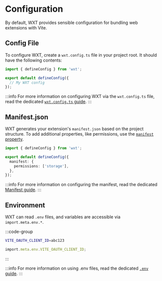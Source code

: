 # Configuration

By default, WXT provides sensible configuration for bundling web extensions with Vite.

## Config File

To configure WXT, create a `wxt.config.ts` file in your project root. It should have the following contents:

```ts
import { defineConfig } from 'wxt';

export default defineConfig({
  // My WXT config
});
```

:::info
For more information on configuring WXT via the `wxt.config.ts` file, read the dedicated [`wxt.config.ts` guide](/guide/directory-structure/wxt-config-file).
:::

## Manifest.json

WXT generates your extension's `manifest.json` based on the project structure. To add additional properties, like permissions, use the [`manifest` property](/api/reference/wxt/interfaces/InlineConfig#manifest).

```ts
import { defineConfig } from 'wxt';

export default defineConfig({
  manifest: {
    permissions: ['storage'],
  },
});
```

:::info
For more information on configuring the manifest, read the dedicated [Manifest guide](/guide/key-concepts/manifest).
:::

## Environment

WXT can read `.env` files, and variables are accessible via `import.meta.env.*`.

:::code-group

```sh [.env]
VITE_OAUTH_CLIENT_ID=abc123
```

```ts [JS]
import.meta.env.VITE_OAUTH_CLIENT_ID;
```

:::

:::info
For more information on using .env files, read the dedicated [`.env` guide](/guide/directory-structure/env-file).
:::
